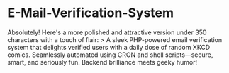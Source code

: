 # E-Mail-Verification-System
Absolutely! Here's a more polished and attractive version under 350 characters with a touch of flair:  > A sleek PHP-powered email verification system that delights verified users with a daily dose of random XKCD comics. Seamlessly automated using CRON and shell scripts—secure, smart, and seriously fun. Backend brilliance meets geeky humor!
